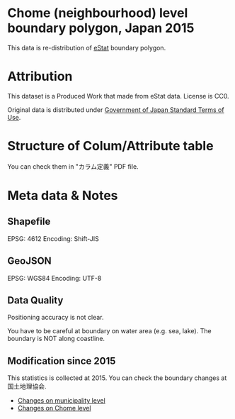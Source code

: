 
# Chome (neighbourhood) level boundary polygon, Japan 2015
This data is re-distribution of [eStat](https://www.e-stat.go.jp/SG1/estat/eStatTopPortal.do) boundary polygon.

# Attribution
This dataset is a Produced Work that made from eStat data. License is CC0.

Original data is distributed under [Government of Japan Standard Terms of Use](https://www.e-stat.go.jp/estat/html/spec.html).

# Structure of Colum/Attribute table 
You can check them in "カラム定義" PDF file.

# Meta data & Notes
## Shapefile
EPSG: 4612
Encoding: Shift-JIS

## GeoJSON
EPSG: WGS84
Encoding: UTF-8

## Data Quality
Positioning accuracy is not clear.

You have to be careful at boundary on water area (e.g. sea, lake).
The boundary is NOT along coastline.



## Modification since 2015
This statistics is collected at 2015.
You can check the boundary changes at 国土地理協会.

* [Changes on municipality level](http://kokudo.or.jp/marge/index.html)
* [Changes on Chome level](http://kokudo.or.jp/place/past.html)





